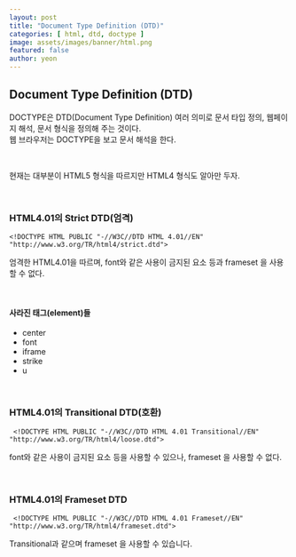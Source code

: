 ```yaml
---
layout: post
title: "Document Type Definition (DTD)" 
categories: [ html, dtd, doctype ]
image: assets/images/banner/html.png
featured: false
author: yeon
---
```



## Document Type Definition (DTD)
DOCTYPE은 DTD(Document Type Definition) 여러 의미로 문서 타입 정의, 웹페이지 해석, 문서 형식을 정의해 주는 것이다. <br>
웹 브라우저는 DOCTYPE을 보고 문서 해석을 한다. <br>

<br>

현재는 대부분이 HTML5 <!DOCTYPE html> 형식을 따르지만 HTML4 형식도 알아만 두자. <br>

<br>

### HTML4.01의 Strict DTD(엄격)

~~~
<!DOCTYPE HTML PUBLIC "-//W3C//DTD HTML 4.01//EN" "http://www.w3.org/TR/html4/strict.dtd">
~~~

엄격한 HTML4.01을 따르며, font와 같은 사용이 금지된 요소 등과 frameset 을 사용할 수 없다. <br>

<br>

#### 사라진 태그(element)들
- center
- font
- iframe
- strike
- u

<br>

### HTML4.01의 Transitional DTD(호환)

~~~
 <!DOCTYPE HTML PUBLIC "-//W3C//DTD HTML 4.01 Transitional//EN" "http://www.w3.org/TR/html4/loose.dtd">
~~~

font와 같은 사용이 금지된 요소 등을 사용할 수 있으나, frameset 을 사용할 수 없다. <br>

<br>

### HTML4.01의 Frameset DTD

~~~
 <!DOCTYPE HTML PUBLIC "-//W3C//DTD HTML 4.01 Frameset//EN" "http://www.w3.org/TR/html4/frameset.dtd">
~~~

Transitional과 같으며 frameset 을 사용할 수 있습니다. 

<br><br><br>